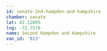 ```yaml
---
id: senate-2nd-hampden-and-hampshire
chamber: senate
lat: 42.12005
lng: -72.7578
name: Second Hampden and Hampshire
van_id: '013'
---
```

